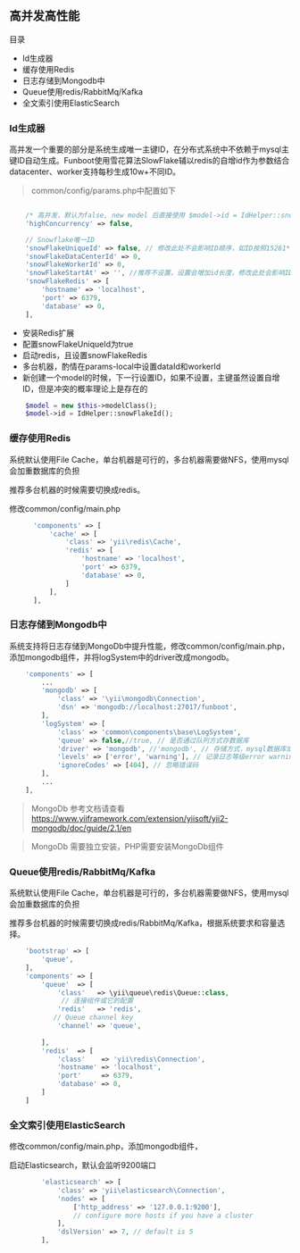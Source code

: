 高并发高性能
-----------

目录

- Id生成器
- 缓存使用Redis
- 日志存储到Mongodb中
- Queue使用redis/RabbitMq/Kafka
- 全文索引使用ElasticSearch


### Id生成器

高并发一个重要的部分是系统生成唯一主键ID，在分布式系统中不依赖于mysql主键ID自动生成。Funboot使用雪花算法SlowFlake辅以redis的自增id作为参数结合datacenter、worker支持每秒生成10w+不同ID。

> common/config/params.php中配置如下

```php

    /* 高并发，默认为false, new model 后直接使用 $model->id = IdHelper::snowFlakeId(); */
    'highConcurrency' => false,

    // Snowflake唯一ID
    'snowFlakeUniqueId' => false, // 修改此处不会影响ID顺序，如ID按照15261***开头，修改还是15261***开头，并且按照先后顺序
    'snowFlakeDataCenterId' => 0,
    'snowFlakeWorkerId' => 0,
    'snowFlakeStartAt' => '', //推荐不设置，设置会增加id长度，修改此处会影响ID顺序
    'snowFlakeRedis' => [
        'hostname' => 'localhost',
        'port' => 6379,
        'database' => 0,
    ],
```

- 安装Redis扩展
- 配置snowFlakeUniqueId为true
- 启动redis，且设置snowFlakeRedis
- 多台机器，酌情在params-local中设置dataId和workerId
- 新创建一个model的时候，下一行设置ID，如果不设置，主键虽然设置自增ID，但是冲突的概率理论上是存在的

```php
    $model = new $this->modelClass();
    $model->id = IdHelper::snowFlakeId();
```


### 缓存使用Redis

系统默认使用File Cache，单台机器是可行的，多台机器需要做NFS，使用mysql会加重数据库的负担

推荐多台机器的时候需要切换成redis。

修改common/config/main.php

```php
      'components' => [
          'cache' => [
              'class' => 'yii\redis\Cache',
              'redis' => [
                  'hostname' => 'localhost',
                  'port' => 6379,
                  'database' => 0,
              ]
          ],
      ],
```

### 日志存储到Mongodb中

系统支持将日志存储到MongoDb中提升性能，修改common/config/main.php，添加mongodb组件，并将logSystem中的driver改成mongodb。

```php
    'components' => [
        ...
        'mongodb' => [
            'class' => '\yii\mongodb\Connection',
            'dsn' => 'mongodb://localhost:27017/funboot',
        ],
        'logSystem' => [
            'class' => 'common\components\base\LogSystem',
            'queue' => false,//true, // 是否通过队列方式存数据库
            'driver' => 'mongodb', //'mongodb', // 存储方式，mysql数据库或mongodb数据库
            'levels' => ['error', 'warning'], // 记录日志等级error warning info trace
            'ignoreCodes' => [404], // 忽略错误码
        ],
        ...
    ],
```

> MongoDb 参考文档请查看 https://www.yiiframework.com/extension/yiisoft/yii2-mongodb/doc/guide/2.1/en

> MongoDb 需要独立安装，PHP需要安装MongoDb组件


### Queue使用redis/RabbitMq/Kafka

系统默认使用File Cache，单台机器是可行的，多台机器需要做NFS，使用mysql会加重数据库的负担

推荐多台机器的时候需要切换成redis/RabbitMq/Kafka，根据系统要求和容量选择。

```php
    'bootstrap' => [
        'queue',
    ],
    'components' => [
        'queue'  => [
            'class'   => \yii\queue\redis\Queue::class,
             // 连接组件或它的配置
            'redis'   => 'redis',
           // Queue channel key
            'channel' => 'queue',
            
        ],
        'redis'  => [
            'class'    => 'yii\redis\Connection',
            'hostname' => 'localhost',
            'port'     => 6379,
            'database' => 0,
        ]
    ]
```

### 全文索引使用ElasticSearch

修改common/config/main.php，添加mongodb组件，

启动Elasticsearch，默认会监听9200端口

```php
        'elasticsearch' => [
            'class' => 'yii\elasticsearch\Connection',
            'nodes' => [
                ['http_address' => '127.0.0.1:9200'],
                // configure more hosts if you have a cluster
            ],
            'dslVersion' => 7, // default is 5
        ],
```




